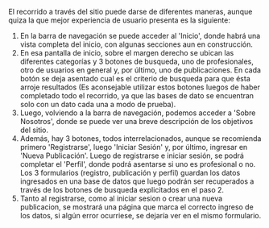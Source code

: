 El recorrido a través del sitio puede darse de diferentes maneras, aunque quiza la que mejor experiencia de usuario presenta es la siguiente: 
1. En la barra de navegación se puede acceder al 'Inicio', donde habrá una vista completa del inicio, con algunas secciones aun en construcción.
2. En esa pantalla de inicio, sobre el margen derecho se ubican las diferentes categorías y 3 botones de busqueda, uno de profesionales, otro de usuarios en general y, por último, uno de publicaciones. En cada botón se deja asentado cual es el criterio de busqueda para que ésta arroje resultados (Es aconsejable utilizar estos botones luegos de haber completado todo el recorrido, ya que las bases de dato se encuentran solo con un dato cada una a modo de prueba).
3. Luego, volviendo a la barra de navegación, podemos acceder a 'Sobre Nosotros', donde se puede ver una breve descripción de los objetivos del sitio.
4. Además, hay 3 botones, todos interrelacionados, aunque se recomienda primero 'Registrarse', luego 'Iniciar Sesión' y, por último, ingresar en 'Nueva Publicación'. Luego de registrarse e iniciar sesión, se podrá completar el 'Perfil', donde podrá asentarse si uno es profesional o no. Los 3  formularios (registro, publicación y perfil) guardan los datos ingresados en una base de datos que luego podrán ser recuperados a través de los botones de busqueda explicitados en el paso 2.
5. Tanto al registrarse, como al iniciar sesion o crear una nueva publicacion, se mostrará una página que marca el correcto ingreso de los datos, si algún error ocurriese, se dejaría ver en el mismo formulario.